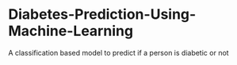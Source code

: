 # Diabetes-Prediction-Using-Machine-Learning
A classification based model to predict if a person is diabetic or not
